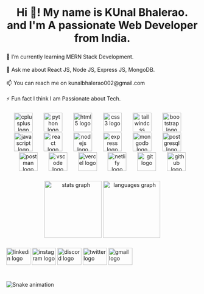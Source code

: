 <h1 align="center">Hi 👋! My name is KUnal Bhalerao.<br> and I'm A passionate Web Developer from India.</h1>

###

<p align="left">🌱 I’m currently learning MERN Stack Development.<br><br>💬 Ask me about React JS, Node JS, Express JS, MongoDB.<br><br>📫 You can reach me on  kunalbhalerao002@gmail.com<br><br>⚡ Fun fact I think I am Passionate about Tech.</p>

###

<div align="center">
  <img src="https://skillicons.dev/icons?i=cpp" height="49" alt="cplusplus logo"  />
  <img width="21" />
  <img src="https://skillicons.dev/icons?i=py" height="49" alt="python logo"  />
  <img width="21" />
  <img src="https://skillicons.dev/icons?i=html" height="49" alt="html5 logo"  />
  <img width="21" />
  <img src="https://skillicons.dev/icons?i=css" height="49" alt="css3 logo"  />
  <img width="21" />
  <img src="https://skillicons.dev/icons?i=tailwind" height="49" alt="tailwindcss logo"  />
  <img width="21" />
  <img src="https://skillicons.dev/icons?i=bootstrap" height="49" alt="bootstrap logo"  />
  <img width="21" />
  <img src="https://skillicons.dev/icons?i=js" height="49" alt="javascript logo"  />
  <img width="21" />
  <img src="https://skillicons.dev/icons?i=react" height="49" alt="react logo"  />
  <img width="21" />
  <img src="https://skillicons.dev/icons?i=nodejs" height="49" alt="nodejs logo"  />
  <img width="21" />
  <img src="https://skillicons.dev/icons?i=express" height="49" alt="express logo"  />
  <img width="21" />
  <img src="https://skillicons.dev/icons?i=mongodb" height="49" alt="mongodb logo"  />
  <img width="21" />
  <img src="https://skillicons.dev/icons?i=postgres" height="49" alt="postgresql logo"  />
  <img width="21" />
  <img src="https://skillicons.dev/icons?i=postman" height="49" alt="postman logo"  />
  <img width="21" />
  <img src="https://skillicons.dev/icons?i=vscode" height="49" alt="vscode logo"  />
  <img width="21" />
  <img src="https://skillicons.dev/icons?i=vercel" height="49" alt="vercel logo"  />
  <img width="21" />
  <img src="https://skillicons.dev/icons?i=netlify" height="49" alt="netlify logo"  />
  <img width="21" />
  <img src="https://skillicons.dev/icons?i=git" height="49" alt="git logo"  />
  <img width="21" />
  <img src="https://skillicons.dev/icons?i=github" height="49" alt="github logo"  />
</div>

###

<div align="center">
  <img src="https://github-readme-stats.vercel.app/api?username=iamKunalBhalerao&hide_title=false&hide_rank=false&show_icons=true&include_all_commits=true&count_private=true&disable_animations=false&theme=dracula&locale=en&hide_border=false" height="150" alt="stats graph"  />
  <img src="https://github-readme-stats.vercel.app/api/top-langs?username=iamKunalBhalerao&locale=en&hide_title=false&layout=compact&card_width=320&langs_count=5&theme=dracula&hide_border=false" height="150" alt="languages graph"  />
</div>

###

<div align="left">
  <img src="https://raw.githubusercontent.com/maurodesouza/profile-readme-generator/master/src/assets/icons/social/linkedin/default.svg" width="63" height="45" alt="linkedin logo"  />
  <img src="https://raw.githubusercontent.com/maurodesouza/profile-readme-generator/master/src/assets/icons/social/instagram/default.svg" width="63" height="45" alt="instagram logo"  />
  <img src="https://raw.githubusercontent.com/maurodesouza/profile-readme-generator/master/src/assets/icons/social/discord/default.svg" width="63" height="45" alt="discord logo"  />
  <img src="https://raw.githubusercontent.com/maurodesouza/profile-readme-generator/master/src/assets/icons/social/twitter/default.svg" width="63" height="45" alt="twitter logo"  />
  <img src="https://raw.githubusercontent.com/maurodesouza/profile-readme-generator/master/src/assets/icons/social/gmail/default.svg" width="63" height="45" alt="gmail logo"  />
</div>

###

<br clear="both">

<img src="https://raw.githubusercontent.com/iamKunalBhalerao/iamKunalBhalerao/output/snake.svg" alt="Snake animation" />

###
